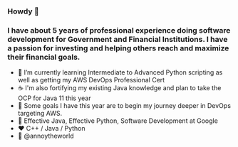 ###  Howdy 🤠

### I have about 5 years of professional experience doing software development for Government and Financial Institutions. I have a passion for investing and helping others reach and maximize their financial goals.


- 🌱 I’m currently learning Intermediate to Advanced Python scripting as well as getting my AWS DevOps Professional Cert
- ☕ I'm also fortifying my existing Java knowledge and plan to take the OCP for Java 11 this year
- 🌈 Some goals I have this year are to begin my journey deeper in DevOps targeting AWS.
- 📙 Effective Java, Effective Python, Software Development at Google
- ❤️ C++ / Java / Python
- 🐤 @annoytheworld
